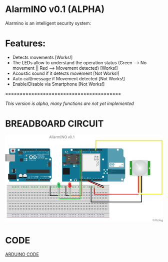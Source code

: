 # AlarmINO v0.1 (ALPHA)


Alarmino is an intelligent security system:

# Features:

- Detects movements [Works!]
- The LEDs allow to understand the operation status (Green --> No movement || Red --> Movement detected) [Works!]
- Acoustic sound if it detects movement [Not Works!]
- Auto call/message if Movement detected [Not Works!]
- Enable/Disable via Smartphone [Not Works!]


========================================

*This version is alpha, many functions are not yet implemented* 


# BREADBOARD CIRCUIT

![Breadboard](https://github.com/Fabb2303/AlarmINO/blob/master/Fritzing_Sketch/AlarmINO%20-%20v0.1_bb.png?raw=true)

# CODE

[ARDUINO CODE](https://github.com/Fabb2303/AlarmINO/blob/master/AlarmINO_v0.1.ino) 
